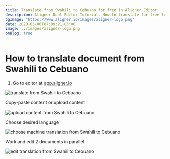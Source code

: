```yaml
---
title: Translate from Swahili to Cebuano for free in Aligner Editor
description: Aligner Dual Editor Tutorial. How to translate for free from Swahili to Cebuano. Aligner is multilingual document management platform. 
ogImage: "https://www.aligner.io/images/aligner-logo.png"
date: 2020-05-06T07:09:21+03:00
image: ../images/aligner-logo.png
onBlog: true
---
```


# How to translate document from Swahili to Cebuano

1. Go to editor at [app.aligner.io](https://app.aligner.io "Aligner App web page")

![translate from Swahili to Cebuano](../aligner-blank-editor.png "translate from Swahili to Cebuano")

Copy-paste content or upload content

![upload content from Swahili to Cebuano](../aligner-uploaded-document.png "upload content from Swahili to Cebuano")

Choose desired language

![choose machine translation from Swahili to Cebuano](../aligner-language-dropdown.png "choose machine translation from Swahili to Cebuano")

Work and edit 2 documents in parallel

![edit translation from Swahili to Cebuano](../aligner-double-sitded-editor.png "edit translation from Swahili to Cebuano")

